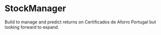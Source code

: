 # StockManager
Build to manage and predict returns on Certificados de Aforro Portugal but looking forward to expand.
